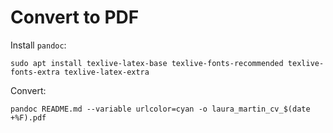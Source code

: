 # Convert to PDF

Install `pandoc`:

```
sudo apt install texlive-latex-base texlive-fonts-recommended texlive-fonts-extra texlive-latex-extra
```

Convert:

```
pandoc README.md --variable urlcolor=cyan -o laura_martin_cv_$(date +%F).pdf
```
